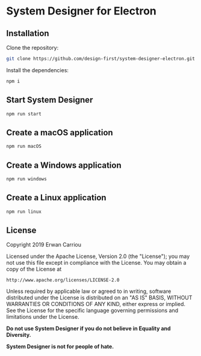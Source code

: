 # System Designer for Electron

## Installation

Clone the repository:

```sh
git clone https://github.com/design-first/system-designer-electron.git
```

Install the dependencies:

```sh
npm i
```

## Start System Designer

```sh
npm run start
```

## Create a macOS application

```sh
npm run macOS
```

## Create a Windows application

```sh
npm run windows
```

## Create a Linux application

```sh
npm run linux
```

## License

Copyright 2019 Erwan Carriou

Licensed under the Apache License, Version 2.0 (the "License");
you may not use this file except in compliance with the License.
You may obtain a copy of the License at

    http://www.apache.org/licenses/LICENSE-2.0

Unless required by applicable law or agreed to in writing, software
distributed under the License is distributed on an "AS IS" BASIS,
WITHOUT WARRANTIES OR CONDITIONS OF ANY KIND, either express or implied.
See the License for the specific language governing permissions and
limitations under the License. 

**Do not use System Designer if you do not believe in Equality and Diversity.**

**System Designer is not for people of hate.**